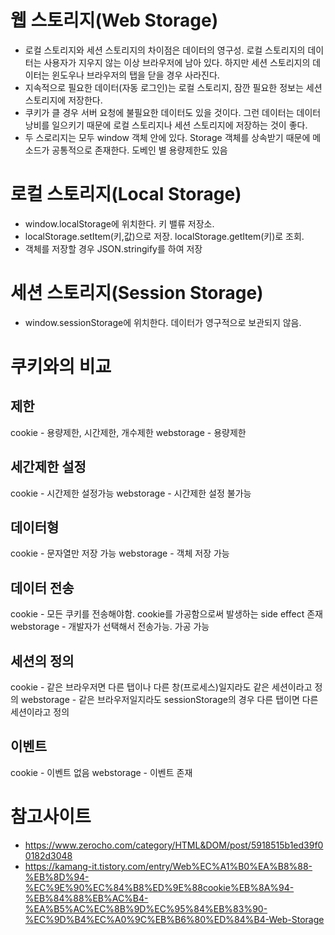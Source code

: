 # 웹 스토리지(Web Storage)

- 로컬 스토리지와 세션 스토리지의 차이점은 데이터의 영구성. 로컬 스토리지의 데이터는 사용자가 지우지 않는 이상 브라우저에 남아 있다. 하지만 세션 스토리지의 데이터는 윈도우나 브라우저의 탭을 닫을 경우 사라진다.
- 지속적으로 필요한 데이터(자동 로그인)는 로컬 스토리지, 잠깐 필요한 정보는 세션 스토리지에 저장한다.
- 쿠키가 클 경우 서버 요청에 불필요한 데이터도 있을 것이다. 그런 데이터는 데이터 낭비를 일으키기 때문에 로컬 스토리지나 세션 스토리지에 저장하는 것이 좋다.
- 두 스로리지는 모두 window 객체 안에 있다. Storage 객체를 상속받기 때문에 메소드가 공통적으로 존재한다. 도베인 별 용량제한도 있음

# 로컬 스토리지(Local Storage)

- window.localStorage에 위치한다. 키 밸류 저장소.
- localStorage.setItem(키,값)으로 저장. localStorage.getItem(키)로 조회.
- 객체를 저장할 경우 JSON.stringify를 하여 저장

# 세션 스토리지(Session Storage)

- window.sessionStorage에 위치한다. 데이터가 영구적으로 보관되지 않음.

# 쿠키와의 비교

## 제한

cookie - 용량제한, 시간제한, 개수제한
webstorage - 용량제한

## 세간제한 설정

cookie - 시간제한 설정가능
webstorage - 시간제한 설정 불가능

## 데이터형

cookie - 문자열만 저장 가능
webstorage - 객체 저장 가능

## 데이터 전송

cookie - 모든 쿠키를 전송해야함. cookie를 가공함으로써 발생하는 side effect 존재
webstorage - 개발자가 선택해서 전송가능. 가공 가능

## 세션의 정의

cookie - 같은 브라우저면 다른 탭이나 다른 창(프로세스)일지라도 같은 세션이라고 정의
webstorage - 같은 브라우저일지라도 sessionStorage의 경우 다른 탭이면 다른 세션이라고 정의

## 이벤트

cookie - 이벤트 없음
webstorage - 이벤트 존재

# 참고사이트

- https://www.zerocho.com/category/HTML&DOM/post/5918515b1ed39f00182d3048
- https://kamang-it.tistory.com/entry/Web%EC%A1%B0%EA%B8%88-%EB%8D%94-%EC%9E%90%EC%84%B8%ED%9E%88cookie%EB%8A%94-%EB%84%88%EB%AC%B4-%EA%B5%AC%EC%8B%9D%EC%95%84%EB%83%90-%EC%9D%B4%EC%A0%9C%EB%B6%80%ED%84%B4-Web-Storage
